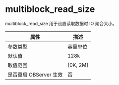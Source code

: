 multiblock_read_size 
=========================================

multiblock_read_size 用于设置读取数据时 IO 聚合大小。


|      **属性**      |   **描述**   |
|------------------|------------|
| 参数类型             | 容量单位       |
| 默认值              | 128k       |
| 取值范围             | \[0K, 2M\] |
| 是否重启 OBServer 生效 | 否          |




